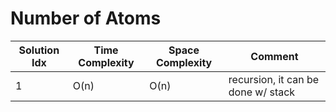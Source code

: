 # Number of Atoms

| Solution Idx | Time Complexity | Space Complexity | Comment                            |
| ------------ | --------------- | ---------------- | ---------------------------------- |
| 1            | O(n)            | O(n)             | recursion, it can be done w/ stack |
